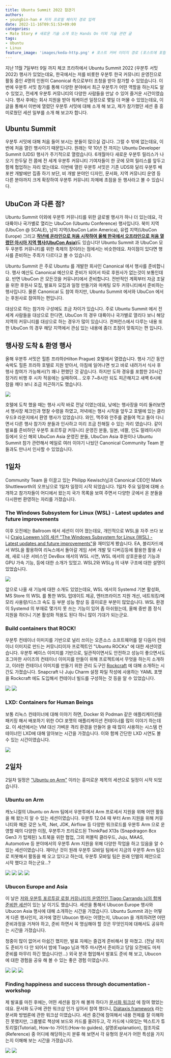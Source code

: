 ```yaml
---
title: Ubuntu Summit 2022 참관기 
authors:
- youngbin-han # 저자 프로필 페이지 경로 입력
date: 2022-11-16T09:51:53+09:00
categories:
- Mate Story # 새로운 기술 소개 또는 Hands On 이외 기술 관련 글
tags:
- Ubuntu
- Linux
feature_image: 'images/keda-http.png' # 포스트 커버 이미지 경로 (포스트에 포함된 이미지 중 하나 지정. 필드 제거하면 기본 이미지가 나옵니다.)
---
```


지난 11월 7일부터 9일 까지 체코 프라하에서 Ubuntu Summit 2022 (우분투 서밋 2022) 행사가 있었는데요, 한국에서는 저를 비롯한 우분투 한국 커뮤니티 운영진으로 활동 중인 4명의 인원이 Canonical 측으로부터 초청을 받아 참가할 수 있었습니다. 이번에 우분투 서밋 참가를 통해 다양한 분야에서 최근 우분투가 어떤 역할을 하는지도 알 수 있었고, 전세계 우분투 커뮤니티의 다양한 사람들을 만날 수 있어 즐거운 시간이였습니다. 행사 후에는 회사 지원을 받아 워케이션 일정으로 몇일 더 머물 수 있었는데요, 이 글을 통해서 이번에 열렸던 우분투 서밋에 대해 소개 해 보고, 제가 참가했던 세션 중 흥미로웠던 세션 일부를 소개 해 보고자 합니다.

## Ubuntu Summit
우분투 서밋에 대해 처음 들어 보시는 분들이 많으실 겁니다. 그럴 수 밖에 없는데요, 이번에 처음 열린 행사이기 때문입니다. 원래는 약 10년 전 까지는 Ubuntu Developer Summit (UDS) 행사가 주기적으로 열렸습니다. 6개월마다 새로운 우분투 릴리스가 나오기 한두달 전 쯤에 전 세계 우분투 커뮤니티 기여자들이 한 곳에 모여 릴리스를 앞두고 함께 협업하는 자리 였는데요. 이번에 열린 우분투 서밋은 기존 UDS와 달리 우분투 배포판 개발에만 집중 하기 보단, 비 개발 분야인 디자인, 문서화, 지역 커뮤니티 운영 등 다른 분야까지 크게 확장하여 우분투 커뮤니티 자체에 초점을 둔 행사라고 볼 수 있습니다.

## UbuCon 과 다른 점?
Ubuntu Summit 이외에 우분투 커뮤니티를 위한 글로벌 행사가 하나 더 있는데요, 각 대륙이나 국가별로 열리는 UbuCon (Ubuntu Conference) 행사입니다. 북미 지역 (UbuCon @ SCALE), 남미 지역(UbuCon Latin America), 유럽 지역(UbuCon Europe) 그리고 [**작년에 온라인으로 처음 시작하여 올해 한국에서 오프라인으로 처음 열렸던 아시아 지역 행사(UbuCon Asia)**](https://2022.ubucon.asia/ko)도 있습니다! Ubuntu Summit 과 UbuCon 모두 우분투 커뮤니티를 위한 축제의 장이라는 점에서는 비슷한데요. 차이점이 있다면 행사를 준비하는 주최가 다르다고 볼 수 있습니다.

Ubuntu Summit 은 주로 Ubuntu 를 개발한 회사인 Canonical 에서 행사를 준비합니다. 행사 예산도 Canonical 예산으로 준비가 되어서 따로 후원사가 없는것이 보통인데요. 반면 UbuCon 은 모든것을 커뮤니티에서 준비합니다. 전반적인 계획부터 자금 조달을 위한 후원사 모집, 발표자 모집과 일정 만들기와 마케팅 모두 커뮤니티에서 준비하는 행사입니다. 물론 Canonical 도 참여 하지만, Ubuntu Summit 에서와 UbuCon 에서는 후원사로 참여하는 편입니다. 

대상으로 하는 참가자 구성에도 조금 차이가 있습니다. 주로 Ubuntu Summit 에서 전세계 사람들을 대상으로 한다면, UbuCon 의 경우 대륙이나 국가별로 열리다 보니 해당 지역의 커뮤니티를 대상으로 하는 경우가 많이 있습니다. 컨퍼런스에서 다루는 내용 또한 UbuCon 의 경우 해당 지역에서 관심 있는 내용에 좀더 초점이 맞춰지는 편 입니다.

## 행사장 도착 & 환영 행사
올해 우분투 서밋은 힐튼 프라하(Hilton Prague) 호텔에서 열렸습니다. 행사 기간 동안 숙박도 힐튼 프라하 호텔로 지원 받아서, 아침에 일어나면 씻고 바로 내려가서 식사 후 행사 참여가 가능해서(?) 꽤나 편했던 것 같습니다. 하지만 도하 경유를 포함한 20시간 장거리 비행 후 시차 적응에는 실패하여... 오후 7~8시만 되도 피곤해지고 새벽 6시에 잠을 깨다 보니 조금 피곤하기도 했습니다. 

![](nametag.jpg)

호텔에 도착 했을 때는 행사 시작 바로 전날 이였는데요, 낮에는 행사장을 미리 둘러보면서 행사장 체크인과 명찰 수령을 하였고, 저녁에는 행사 시작을 앞두고 호텔에 있는 클라우드9 라운지에서 환영 행사가 있었습니다. 와인, 맥주와 안주를 곁들여 먹고 돌아 다니면서 다른 행사 참가자 분들과 인사하고 미리 조금 친해질 수 있는 자리 였습니다. 같이 발표를 준비하던 우분투 포르투갈 커뮤니티 운영진 분들, 일본, 네팔, 인도 말레이시아 등에서 오신 해외 UbuCon Asia 운영진 분들, UbuCon Asia 후원이나 Ubuntu Summit 참가 관련해서 메일로 여러 이야기 나눴던 Canonical Community Team 분들과도 만나서 인사할 수 있었습니다.

## 1일차
Community Team 을 이끌고 있는 Philipp Kewisch님과 Canonical CEO인 Mark Shuttleworth의 오프닝으로 1일차 일정이 시작 되었습니다. 1일차 주요 일정에 대해 소개하고 참가자들이 어디에서 왔는지 국가 목록을 보여 주면서 다양한 곳에서 온 분들을 다시한번 환영하는 자리를 가졌습니다.

### The Windows Subsystem for Linux (WSL) - Latest updates and future improvements
이후 오전에는 Ballroom 에서 세션이 이어 졌는데요, 개인적으로 WSL을 자주 쓰다 보니 [Craig Loewen 님의 세션 "The Windows Subsystem for Linux (WSL) - Latest updates and future improvements"](https://events.canonical.com/event/2/contributions/24/)을 재미있게 봤습니다. EA, 블리자드에서 WSL을 활용하여 리눅스에서 돌아갈 게임 서버 개발 및 디버깅등에 활용한 활용 사례, 새로 나온 서비스인 DevBox 에서의 WSL 시연, WSL 에서의 상호운용성 기능과 GPU 가속 기능, 등에 대한 소개가 있었고. WSL2와 WSLg 의 내부 구조에 대한 설명이 있었습니다.

![](wsl.jpg)

앞으로 나올 새 기능에 대한 소개도 있었는데요, WSL 에서의 Systemd 기본 활성화, MS Store 의 WSL 를 통한 WSL 업데이트 제공, 엔터프라이즈 지원 개선, 네트워킹/메모리 사용량/디스크 속도 등 부분 성능 향상 등 흥미로운 부분이 많았습니다. WSL 환경이 Systemd 의 부재로 몇가지 못 쓰는 기능이 있어 좀 아쉬웠는데, 올해 중반 쯤 정식 지원을 하더니 기본 활성화 적용도 된다 하니 많이 기대가 되는군요. 

### Build containers that ROCK!
우분투 컨테이너 이미지를 기반으로 널리 쓰이는 오픈소스 소프트웨어를 잘 다듬어 컨테이너 이미지로 만드는 커뮤니티이자 프로젝트인 "Ubuntu ROCKs" 에 대한 세션이였습니다. 우분투 베이스 이미지를 기반으로, 일관적이면서도 안전하고 성능이 좋으면서도 조그마한 사이즈의 컨테이너 이미지를 만들이 위해 프로젝트에서 무엇을 하는지 소개하고, 이러한 컨테이너 이미지를 만들기 위한 관리 도구인 [Rockcraft](https://canonical-rockcraft.readthedocs-hosted.com/en/latest/) 에 대해 소개하는 시간도 가졌습니다. Snapcraft 나 Juju Charm 설정 파일 작성에 사용하는 YAML 포맷을 Rockcraft 에도 도입해서 컨테이너 빌드를 구성하는 것 등을 알 수 있었습니다.

![](rocklts.jpg)
![](rockcraft.jpg)

### LXD: Containers for Human Beings

보통 리눅스 컨테이너에 대해 이야기 하면, Docker 와 Podman 같은 애플리케이션을 패키징 해서 배포하기 위한 OCI 포맷의 애플리케이션 컨테이너를 많이 이야기 하는데요. 이 세션에서는 VM 대신 가벼운 격리 환경을 만들어 쓸 때 많이 사용하는 시스템 컨테이너인 LXD에 대해 알아보는 시간을 가졌습니다. 이와 함께 간단한 LXD 시연도 볼 수 있는 시간이였습니다.

![](lxd.jpg)

## 2일차
2일차 일정은 ["Ubuntu on Arm"](https://events.canonical.com/event/2/contributions/8/) 이라는 흥미로운 제목의 세션으로 일정이 시작 되었습니다. 

### Ubuntu on Arm

캐노니컬의 Ubuntu on Arm 팀에서 우분투에서 Arm 프로세서 지원을 위해 어떤 활동을 해 왔는지 알 수 있는 세션이였습니다. 우분투 12.04 때 부터 Arm 지원을 위해 커뮤니티와 해온 갖은 노력, .Net, JDK, Airflow 등 다양한 워크로드를 우분투 Arm 으로 운영할 때의 다양한 이점, 우분투가 프리로드된 ThinkPad X13s (Snapdragon 8cx Gen3 가 탑제된) 노트북을 위한 협업, 그외 퍼블릭 클라우드, Juju, MAAS, Automotive 등 분야에서의 우분투 Arm 지원을 위해 다양한 작업을 하고 있음을 알 수 있는 세션이였습니다. 재미난 것이 원래 우분투 모바일 팀에서 지금의 우분투 Arm 팀으로 피봇해서 활동을 해 오고 있다고 하는데, 우분투 모바일 팀은 원래 인텔의 제안으로 시작 했다고 하는군요...?

![](ubuntuarm.jpg)
![](ubuntuarm1.jpg)
![](ubuntuarm2.jpg)
![](ubuntuarm3.jpg)

### Ubucon Europe and Asia
이 날은 [저와 우분투 포르투갈 로컬 커뮤니티의 운영진인 Tiago Carrando 님의 함께 준비한 세션](https://events.canonical.com/event/2/contributions/109/)이 있는 날 이기도 했습니다. 세션을 통해서 Ubucon Europe 행사와 Ubucon Asia 행사에 대해 소개하는 시간을 가졌습니다. Ubuntu Summit 과는 어떻게 다른 행사인지, 과거에 열린 Ubucon 행사는 어땠는지, Ubucon 을 개최하려면 어떤 준비과정을 거쳐야 하고, 준비 하면서 꼭 명심해야 할 것은 무엇인지에 대해서도 공유하는 시간을 가졌습니다. 

청중이 많이 없어서 아쉽긴 했지만, 발표 자체는 즐겁게 준비해서 잘 마쳤고. (전날 까지도 준비가 다 안 되어서 밤에 Tiago 님과 맥주 마시면서 준비하고 당일 오전에도 마저 준비를 마무리 하긴 했습니다만...) 외국 분과 협업해서 발표도 준비 해 보고, Ubucon 에 대한 경험을 공유 해 볼 수 있는 좋은 경험 이였습니다.

![](ubucon.jpg)
![](ubucon1.jpg)
![](ubucon2.jpg)

### Finding happiness and success through documentation - workshop
제 발표를 마친 후에는, 어떤 세션을 참가 해 볼까 하다가 [문서화 워크샵](https://events.canonical.com/event/2/contributions/70/) 에 참여 했었는데요. 문서화 도구에 관한 워크샵 인가 싶어서 참여 했더니, [Diátaxis framework](https://diataxis.fr/) 라는 문서화 방법론에 관한 워크샵 이였습니다. 세션 중간에 참여해서 내용 전체를 잘 이해하진 못했지만, 그룹별로 책상에 보드와 카드를 올려두고, 각 카드에 나와있는 텍스트가 튜토리얼(Tutorial), How-to 가이드(How-to guides), 설명(Explanation), 참조자료(Reference) 중 어디에 해당하는지 분류 해 보면서 각 유형의 문서가 어떤 특성을 가지는지 이해해 보는 시간을 가졌습니다.

![](docs.jpg)
![](docs1.jpg)